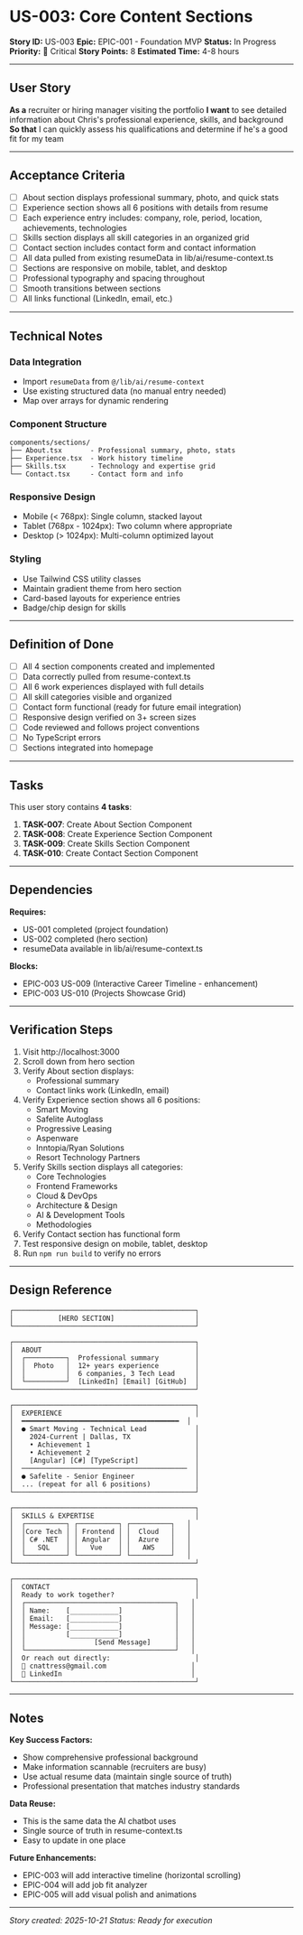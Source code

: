 # US-003: Core Content Sections

**Story ID:** US-003
**Epic:** EPIC-001 - Foundation MVP
**Status:** In Progress
**Priority:** 🔴 Critical
**Story Points:** 8
**Estimated Time:** 4-8 hours

---

## User Story

**As a** recruiter or hiring manager visiting the portfolio
**I want** to see detailed information about Chris's professional experience, skills, and background
**So that** I can quickly assess his qualifications and determine if he's a good fit for my team

---

## Acceptance Criteria

- [ ] About section displays professional summary, photo, and quick stats
- [ ] Experience section shows all 6 positions with details from resume
- [ ] Each experience entry includes: company, role, period, location, achievements, technologies
- [ ] Skills section displays all skill categories in an organized grid
- [ ] Contact section includes contact form and contact information
- [ ] All data pulled from existing resumeData in lib/ai/resume-context.ts
- [ ] Sections are responsive on mobile, tablet, and desktop
- [ ] Professional typography and spacing throughout
- [ ] Smooth transitions between sections
- [ ] All links functional (LinkedIn, email, etc.)

---

## Technical Notes

### Data Integration
- Import `resumeData` from `@/lib/ai/resume-context`
- Use existing structured data (no manual entry needed)
- Map over arrays for dynamic rendering

### Component Structure
```
components/sections/
├── About.tsx       - Professional summary, photo, stats
├── Experience.tsx  - Work history timeline
├── Skills.tsx      - Technology and expertise grid
└── Contact.tsx     - Contact form and info
```

### Responsive Design
- Mobile (< 768px): Single column, stacked layout
- Tablet (768px - 1024px): Two column where appropriate
- Desktop (> 1024px): Multi-column optimized layout

### Styling
- Use Tailwind CSS utility classes
- Maintain gradient theme from hero section
- Card-based layouts for experience entries
- Badge/chip design for skills

---

## Definition of Done

- [ ] All 4 section components created and implemented
- [ ] Data correctly pulled from resume-context.ts
- [ ] All 6 work experiences displayed with full details
- [ ] All skill categories visible and organized
- [ ] Contact form functional (ready for future email integration)
- [ ] Responsive design verified on 3+ screen sizes
- [ ] Code reviewed and follows project conventions
- [ ] No TypeScript errors
- [ ] Sections integrated into homepage

---

## Tasks

This user story contains **4 tasks**:

1. **TASK-007**: Create About Section Component
2. **TASK-008**: Create Experience Section Component
3. **TASK-009**: Create Skills Section Component
4. **TASK-010**: Create Contact Section Component

---

## Dependencies

**Requires:**
- US-001 completed (project foundation)
- US-002 completed (hero section)
- resumeData available in lib/ai/resume-context.ts

**Blocks:**
- EPIC-003 US-009 (Interactive Career Timeline - enhancement)
- EPIC-003 US-010 (Projects Showcase Grid)

---

## Verification Steps

1. Visit http://localhost:3000
2. Scroll down from hero section
3. Verify About section displays:
   - Professional summary
   - Contact links work (LinkedIn, email)
4. Verify Experience section shows all 6 positions:
   - Smart Moving
   - Safelite Autoglass
   - Progressive Leasing
   - Aspenware
   - Inntopia/Ryan Solutions
   - Resort Technology Partners
5. Verify Skills section displays all categories:
   - Core Technologies
   - Frontend Frameworks
   - Cloud & DevOps
   - Architecture & Design
   - AI & Development Tools
   - Methodologies
6. Verify Contact section has functional form
7. Test responsive design on mobile, tablet, desktop
8. Run `npm run build` to verify no errors

---

## Design Reference

```
┌─────────────────────────────────────────────┐
│           [HERO SECTION]                    │
└─────────────────────────────────────────────┘

┌─────────────────────────────────────────────┐
│  ABOUT                                      │
│  ┌──────────┐  Professional summary         │
│  │  Photo   │  12+ years experience         │
│  │          │  6 companies, 3 Tech Lead     │
│  └──────────┘  [LinkedIn] [Email] [GitHub]  │
└─────────────────────────────────────────────┘

┌─────────────────────────────────────────────┐
│  EXPERIENCE                                 │
│  ━━━━━━━━━━━━━━━━━━━━━━━━━━━━━━━━━━━━━━━  │
│  ● Smart Moving - Technical Lead            │
│    2024-Current | Dallas, TX                │
│    • Achievement 1                          │
│    • Achievement 2                          │
│    [Angular] [C#] [TypeScript]              │
│  ─────────────────────────────────────────  │
│  ● Safelite - Senior Engineer               │
│  ... (repeat for all 6 positions)           │
└─────────────────────────────────────────────┘

┌─────────────────────────────────────────────┐
│  SKILLS & EXPERTISE                         │
│  ┌──────────┐ ┌──────────┐ ┌──────────┐   │
│  │Core Tech │ │ Frontend │ │  Cloud   │   │
│  │ C# .NET  │ │ Angular  │ │  Azure   │   │
│  │   SQL    │ │   Vue    │ │   AWS    │   │
│  └──────────┘ └──────────┘ └──────────┘   │
└─────────────────────────────────────────────┘

┌─────────────────────────────────────────────┐
│  CONTACT                                    │
│  Ready to work together?                    │
│  ┌─────────────────────────────────────┐   │
│  │ Name:    [____________]             │   │
│  │ Email:   [____________]             │   │
│  │ Message: [____________]             │   │
│  │          [____________]             │   │
│  │                 [Send Message]      │   │
│  └─────────────────────────────────────┘   │
│  Or reach out directly:                     │
│  📧 cnattress@gmail.com                     │
│  🔗 LinkedIn                                │
└─────────────────────────────────────────────┘
```

---

## Notes

**Key Success Factors:**
- Show comprehensive professional background
- Make information scannable (recruiters are busy)
- Use actual resume data (maintain single source of truth)
- Professional presentation that matches industry standards

**Data Reuse:**
- This is the same data the AI chatbot uses
- Single source of truth in resume-context.ts
- Easy to update in one place

**Future Enhancements:**
- EPIC-003 will add interactive timeline (horizontal scrolling)
- EPIC-004 will add job fit analyzer
- EPIC-005 will add visual polish and animations

---

*Story created: 2025-10-21*
*Status: Ready for execution*
